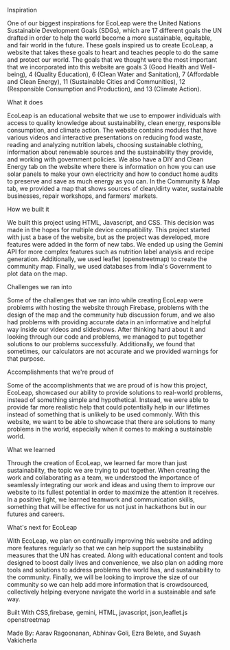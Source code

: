Inspiration

One of our biggest inspirations for EcoLeap were the United Nations Sustainable Development Goals (SDGs), which are 17 different goals the UN drafted in order to help the world become a more sustainable, equitable, and fair world in the future. These goals inspired us to create EcoLeap, a website that takes these goals to heart and teaches people to do the same and protect our world. The goals that we thought were the most important that we incorporated into this website are goals 3 (Good Health and Well-being), 4 (Quality Education), 6 (Clean Water and Sanitation), 7 (Affordable and Clean Energy), 11 (Sustainable Cities and Communities), 12 (Responsible Consumption and Production), and 13 (Climate Action).

What it does

EcoLeap is an educational website that we use to empower individuals with access to quality knowledge about sustainability, clean energy, responsible consumption, and climate action. The website contains modules that have various videos and interactive presentations on reducing food waste, reading and analyzing nutrition labels, choosing sustainable clothing, information about renewable sources and the sustainability they provide, and working with government policies. We also have a DIY and Clean Energy tab on the website where there is information on how you can use solar panels to make your own electricity and how to conduct home audits to preserve and save as much energy as you can. In the Community & Map tab, we provided a map that shows sources of clean/dirty water, sustainable businesses, repair workshops, and farmers' markets.

How we built it

We built this project using HTML, Javascript, and CSS. This decision was made in the hopes for multiple device compatibility. This project started with just a base of the website, but as the project was developed, more features were added in the form of new tabs. We ended up using the Gemini API for more complex features such as nutrition label analysis and recipe generation. Additionally, we used leaflet (openstreetmap) to create the community map. Finally, we used databases from India's Government to plot data on the map.

Challenges we ran into

Some of the challenges that we ran into while creating EcoLeap were problems with hosting the website through Firebase, problems with the design of the map and the community hub discussion forum, and we also had problems with providing accurate data in an informative and helpful way inside our videos and slideshows. After thinking hard about it and looking through our code and problems, we managed to put together solutions to our problems successfully. Additionally, we found that sometimes, our calculators are not accurate and we provided warnings for that purpose.

Accomplishments that we're proud of

Some of the accomplishments that we are proud of is how this project, EcoLeap, showcased our ability to provide solutions to real-world problems, instead of something simple and hypothetical. Instead, we were able to provide far more realistic help that could potentially help in our lifetimes instead of something that is unlikely to be used commonly. With this website, we want to be able to showcase that there are solutions to many problems in the world, especially when it comes to making a sustainable world.

What we learned

Through the creation of EcoLeap, we learned far more than just sustainability, the topic we are trying to put together. When creating the work and collaborating as a team, we understood the importance of seamlessly integrating our work and ideas and using them to improve our website to its fullest potential in order to maximize the attention it receives. In a positive light, we learned teamwork and communication skills, something that will be effective for us not just in hackathons but in our futures and careers.

What's next for EcoLeap

With EcoLeap, we plan on continually improving this website and adding more features regularly so that we can help support the sustainability measures that the UN has created. Along with educational content and tools designed to boost daily lives and convenience, we also plan on adding more tools and solutions to address problems the world has, and sustainability to the community. Finally, we will be looking to improve the size of our community so we can help add more information that is crowdsourced, collectively helping everyone navigate the world in a sustainable and safe way.

Built With
CSS,firebase, gemini, HTML, javascript, json,leaflet.js
openstreetmap


Made By: Aarav Ragoonanan, Abhinav Goli, Ezra Belete, and Suyash Vakicherla
